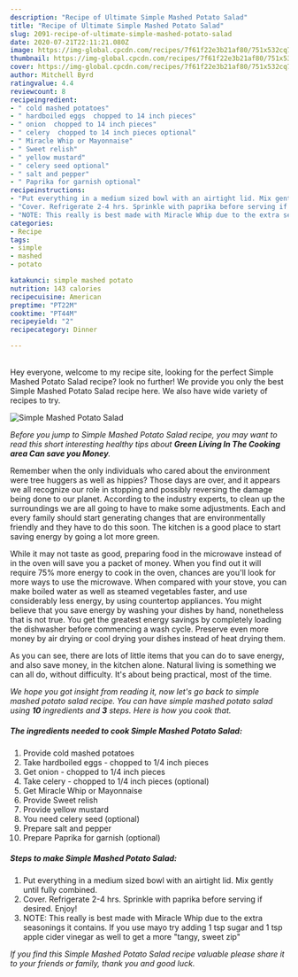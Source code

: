```yaml
---
description: "Recipe of Ultimate Simple Mashed Potato Salad"
title: "Recipe of Ultimate Simple Mashed Potato Salad"
slug: 2091-recipe-of-ultimate-simple-mashed-potato-salad
date: 2020-07-21T22:11:21.080Z
image: https://img-global.cpcdn.com/recipes/7f61f22e3b21af80/751x532cq70/simple-mashed-potato-salad-recipe-main-photo.jpg
thumbnail: https://img-global.cpcdn.com/recipes/7f61f22e3b21af80/751x532cq70/simple-mashed-potato-salad-recipe-main-photo.jpg
cover: https://img-global.cpcdn.com/recipes/7f61f22e3b21af80/751x532cq70/simple-mashed-potato-salad-recipe-main-photo.jpg
author: Mitchell Byrd
ratingvalue: 4.4
reviewcount: 8
recipeingredient:
- " cold mashed potatoes"
- " hardboiled eggs  chopped to 14 inch pieces"
- " onion  chopped to 14 inch pieces"
- " celery  chopped to 14 inch pieces optional"
- " Miracle Whip or Mayonnaise"
- " Sweet relish"
- " yellow mustard"
- " celery seed optional"
- " salt and pepper"
- " Paprika for garnish optional"
recipeinstructions:
- "Put everything in a medium sized bowl with an airtight lid. Mix gently until fully combined."
- "Cover. Refrigerate 2-4 hrs. Sprinkle with paprika before serving if desired. Enjoy!"
- "NOTE: This really is best made with Miracle Whip due to the extra seasonings it contains. If you use mayo try adding 1 tsp sugar and 1 tsp apple cider vinegar as well to get a more &#34;tangy, sweet zip&#34;"
categories:
- Recipe
tags:
- simple
- mashed
- potato

katakunci: simple mashed potato 
nutrition: 143 calories
recipecuisine: American
preptime: "PT22M"
cooktime: "PT44M"
recipeyield: "2"
recipecategory: Dinner

---
```

<br>
Hey everyone, welcome to my recipe site, looking for the perfect Simple Mashed Potato Salad recipe? look no further! We provide you only the best Simple Mashed Potato Salad recipe here. We also have wide variety of recipes to try.
<br>


![Simple Mashed Potato Salad](https://img-global.cpcdn.com/recipes/7f61f22e3b21af80/751x532cq70/simple-mashed-potato-salad-recipe-main-photo.jpg)

<i>Before you jump to Simple Mashed Potato Salad recipe, you may want to read this short interesting healthy tips about 
<strong>Green Living In The Cooking area Can save you Money</strong>.</i>
</br>

Remember when the only individuals who cared about the environment were tree huggers as well as hippies? Those days are over, and it appears we all recognize our role in stopping and possibly reversing the damage being done to our planet. According to the industry experts, to clean up the surroundings we are all going to have to make some adjustments. Each and every family should start generating changes that are environmentally friendly and they have to do this soon. The kitchen is a good place to start saving energy by going a lot more green.

While it may not taste as good, preparing food in the microwave instead of in the oven will save you a packet of money. When you find out it will require 75% more energy to cook in the oven, chances are you'll look for more ways to use the microwave. When compared with your stove, you can make boiled water as well as steamed vegetables faster, and use considerably less energy, by using countertop appliances. You might believe that you save energy by washing your dishes by hand, nonetheless that is not true. You get the greatest energy savings by completely loading the dishwasher before commencing a wash cycle. Preserve even more money by air drying or cool drying your dishes instead of heat drying them.

As you can see, there are lots of little items that you can do to save energy, and also save money, in the kitchen alone. Natural living is something we can all do, without difficulty. It's about being practical, most of the time.


<i>We hope you got insight from reading it, now let's go back to simple mashed potato salad recipe. You can have simple mashed potato salad using <strong>10</strong> ingredients and <strong>3</strong> steps. Here is how you cook that.
</i>

##### The ingredients needed to cook Simple Mashed Potato Salad:

1. Provide  cold mashed potatoes
1. Take  hardboiled eggs - chopped to 1/4 inch pieces
1. Get  onion - chopped to 1/4 inch pieces
1. Take  celery - chopped to 1/4 inch pieces (optional)
1. Get  Miracle Whip or Mayonnaise
1. Provide  Sweet relish
1. Provide  yellow mustard
1. You need  celery seed (optional)
1. Prepare  salt and pepper
1. Prepare  Paprika for garnish (optional)


##### Steps to make Simple Mashed Potato Salad:

1. Put everything in a medium sized bowl with an airtight lid. Mix gently until fully combined.
1. Cover. Refrigerate 2-4 hrs. Sprinkle with paprika before serving if desired. Enjoy!
1. NOTE: This really is best made with Miracle Whip due to the extra seasonings it contains. If you use mayo try adding 1 tsp sugar and 1 tsp apple cider vinegar as well to get a more &#34;tangy, sweet zip&#34;


<i>If you find this Simple Mashed Potato Salad recipe valuable please share it to your friends or family, thank you and good luck.</i>
